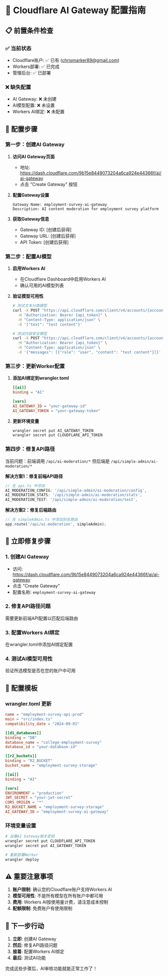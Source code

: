 # 🤖 Cloudflare AI Gateway 配置指南

## 📋 前置条件检查

### ✅ 当前状态
- Cloudflare账户: ✅ 已有 (chrismarker89@gmail.com)
- Workers部署: ✅ 已完成
- 管理后台: ✅ 已部署

### ❌ 缺失配置
- AI Gateway: ❌ 未创建
- AI模型配置: ❌ 未设置
- Workers AI绑定: ❌ 未配置

## 🚀 配置步骤

### 第一步：创建AI Gateway

1. **访问AI Gateway页面**
   - 地址: https://dash.cloudflare.com/9b15e8449073204a6ca924e44366f/ai/ai-gateway
   - 点击 "Create Gateway" 按钮

2. **配置Gateway设置**
   ```
   Gateway Name: employment-survey-ai-gateway
   Description: AI content moderation for employment survey platform
   ```

3. **获取Gateway信息**
   - Gateway ID: [创建后获得]
   - Gateway URL: [创建后获得]
   - API Token: [创建后获得]

### 第二步：配置AI模型

1. **启用Workers AI**
   - 在Cloudflare Dashboard中启用Workers AI
   - 确认可用的AI模型列表

2. **验证模型可用性**
   ```bash
   # 测试文本分类模型
   curl -X POST "https://api.cloudflare.com/client/v4/accounts/{account_id}/ai/run/@cf/huggingface/distilbert-sst-2-int8" \
     -H "Authorization: Bearer {api_token}" \
     -H "Content-Type: application/json" \
     -d '{"text": "test content"}'
   
   # 测试内容安全模型
   curl -X POST "https://api.cloudflare.com/client/v4/accounts/{account_id}/ai/run/@cf/meta/llama-guard-3-8b" \
     -H "Authorization: Bearer {api_token}" \
     -H "Content-Type: application/json" \
     -d '{"messages": [{"role": "user", "content": "test content"}]}'
   ```

### 第三步：更新Worker配置

1. **添加AI绑定到wrangler.toml**
   ```toml
   [[ai]]
   binding = "AI"
   
   [vars]
   AI_GATEWAY_ID = "your-gateway-id"
   AI_GATEWAY_TOKEN = "your-gateway-token"
   ```

2. **更新环境变量**
   ```bash
   wrangler secret put AI_GATEWAY_TOKEN
   wrangler secret put CLOUDFLARE_API_TOKEN
   ```

### 第四步：修复API路径

当前问题：前端调用 `/api/ai-moderation/*` 但后端是 `/api/simple-admin/ai-moderation/*`

**解决方案1：修复前端API路径**
```typescript
// 在 api.ts 中添加
AI_MODERATION_CONFIG: '/api/simple-admin/ai-moderation/config',
AI_MODERATION_STATS: '/api/simple-admin/ai-moderation/stats',
AI_MODERATION_TEST: '/api/simple-admin/ai-moderation/test',
```

**解决方案2：修复后端路由**
```typescript
// 在 simpleAdmin.ts 中添加别名路由
app.route('/api/ai-moderation', simpleAdmin);
```

## 🔧 立即修复步骤

### 1. 创建AI Gateway
- 访问: https://dash.cloudflare.com/9b15e8449073204a6ca924e44366f/ai/ai-gateway
- 点击 "Create Gateway"
- 配置名称: `employment-survey-ai-gateway`

### 2. 修复API路径问题
需要更新前端API配置以匹配后端路由

### 3. 配置Workers AI绑定
在wrangler.toml中添加AI绑定配置

### 4. 测试AI模型可用性
验证所选模型是否在您的账户中可用

## 📝 配置模板

### wrangler.toml 更新
```toml
name = "employment-survey-api-prod"
main = "src/index.ts"
compatibility_date = "2024-09-01"

[[d1_databases]]
binding = "DB"
database_name = "college-employment-survey"
database_id = "your-database-id"

[[r2_buckets]]
binding = "R2_BUCKET"
bucket_name = "employment-survey-storage"

[[ai]]
binding = "AI"

[vars]
ENVIRONMENT = "production"
JWT_SECRET = "your-jwt-secret"
CORS_ORIGIN = "*"
R2_BUCKET_NAME = "employment-survey-storage"
AI_GATEWAY_ID = "employment-survey-ai-gateway"
```

### 环境变量设置
```bash
# 设置AI Gateway相关密钥
wrangler secret put CLOUDFLARE_API_TOKEN
wrangler secret put AI_GATEWAY_TOKEN

# 重新部署Worker
wrangler deploy
```

## ⚠️ 重要注意事项

1. **账户限制**: 确认您的Cloudflare账户支持Workers AI
2. **模型可用性**: 不是所有模型在所有账户中都可用
3. **费用**: Workers AI按使用量计费，请注意成本控制
4. **配额限制**: 免费账户有使用限制

## 🎯 下一步行动

1. **立即**: 创建AI Gateway
2. **然后**: 修复API路径问题
3. **接着**: 配置Workers AI绑定
4. **最后**: 测试AI功能

完成这些步骤后，AI审核功能就能正常工作了！
